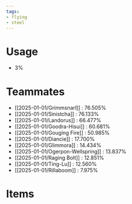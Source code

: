 ```yaml
---
tags:
- flying
- steel
---
```

# Usage
- 3%
# Teammates
- [[2025-01-01/Grimmsnarl]] : 76.505%
- [[2025-01-01/Sinistcha]] : 76.133%
- [[2025-01-01/Landorus]] : 66.477%
- [[2025-01-01/Goodra-Hisui]] : 60.681%
- [[2025-01-01/Gouging Fire]] : 50.985%
- [[2025-01-01/Diancie]] : 17.700%
- [[2025-01-01/Glimmora]] : 14.434%
- [[2025-01-01/Ogerpon-Wellspring]] : 13.837%
- [[2025-01-01/Raging Bolt]] : 12.851%
- [[2025-01-01/Ting-Lu]] : 12.560%
- [[2025-01-01/Rillaboom]] : 7.975%
# Items